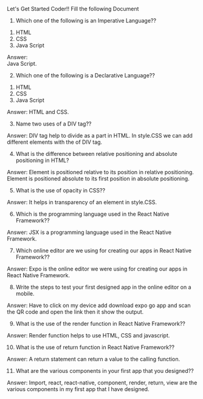 Let's Get Started Coder!!
Fill the following Document

1) Which one of the following is an Imperative Language??
1.	HTML
2.	CSS
3.	Java Script

Answer: 	
Java Script.

2) Which one of the following is a Declarative Language??
1.	HTML
2.	CSS
3.	Java Script

Answer: 
HTML and CSS.

3) Name two uses of a DIV tag??

Answer:
DIV tag help to divide as a part in HTML.
In style.CSS we can add different elements with the of DIV tag.

4) What is the difference between relative positioning and absolute positioning in HTML?

Answer: 
Element is positioned relative to its position in relative positioning.
Element is positioned absolute to its first position  in absolute positioning.

5) What is the use of opacity in CSS??

Answer: 
It helps in transparency of an element in style.CSS.

6) Which is the programming language used in the React Native Framework??

Answer:
JSX is a programming language used in the React Native Framework.

7) Which online editor are we using for creating our apps in React Native Framework??

Answer: 
Expo is the online editor we were using for creating our apps in React Native Framework.

8) Write the steps to test your first designed app in the online editor on a mobile.

Answer:
Have to click on my device add download expo go app and scan the QR code and open the link then it show the output.

9) What is the use of the render function in React Native Framework??

Answer: 
Render function helps to use HTML, CSS and javascript.

10) What is the use of return function  in React Native Framework??

Answer:
A return statement can return a value to the calling function.

11) What are the various components in your first app that you designed??

Answer: 
Import, react, react-native, component, render, return, view are the various components in my first app that I have designed.
